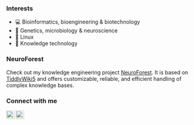 ### Interests

- 💻 Bioinformatics, bioengineering & biotechnology
- 🧬 Genetics, microbiology & neuroscience
- 🐧 Linux
- 🧠 Knowledge technology

### NeuroForest

Check out my knowledge engineering project [NeuroForest][neuroforest]. It is based on [TiddlyWiki5][tw5] and offers customizable, reliable, and efficient handling of complex knowledge bases.

### Connect with me

[<img align="left" alt="Urban Alič | X" width="22px" src="https://github.com/user-attachments/assets/c7cfad7e-fa2d-4867-ae04-aa9699f42189" />][x]
[<img align="left" alt="Urban Alič | LinkedIn" width="22px" src="https://github.com/user-attachments/assets/7a0db31b-9882-474c-b792-73c71f743962" />][linkedin]

[x]: https://x.com/urbanalich?target=_blank
[linkedin]: https://www.linkedin.com/in/urban-alič-b91604156?target=_blank
[neuroforest]: https://github.com/neuroforest?target=_blank
[tw5]: https://tiddlywiki.com?target=_blank
